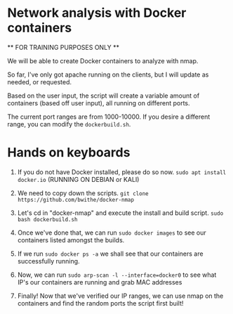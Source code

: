 # Network analysis with Docker containers

** FOR TRAINING PURPOSES ONLY **

We will be able to create Docker containers to analyze with nmap.

So far, I've only got apache running on the clients, but I will update as needed, or requested.

Based on the user input, the script will create a variable amount of containers (based off user input), all running on different ports.

The current port ranges are from 1000-10000. If you desire a different range, you can modify the ```dockerbuild.sh```.

# Hands on keyboards
1. If you do not have Docker installed, please do so now.
```sudo apt install docker.io``` (RUNNING ON DEBIAN or KALI)
  
3. We need to copy down the scripts.
```git clone https://github.com/bwithe/docker-nmap```

4. Let's cd in "docker-nmap" and execute the install and build script.
```sudo bash dockerbuild.sh```

5. Once we've done that, we can run ```sudo docker images``` to see our containers listed amongst the builds.

6. If we run ```sudo docker ps -a``` we shall see that our containers are successfully running.

7. Now, we can run ```sudo arp-scan -l --interface=docker0``` to see what IP's our containers are running and grab MAC addresses

8. Finally! Now that we've verified our IP ranges, we can use nmap on the containers and find the random ports the script first built!

